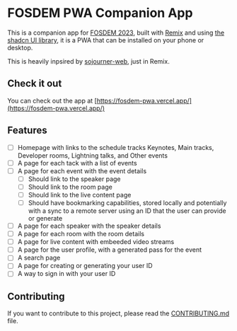 # FOSDEM PWA Companion App

This is a companion app for [FOSDEM 2023](https://fosdem.org/2024/), built with [Remix](https://remix.run) and using [the shadcn UI library](https://ui.shadcn.com/), it is a PWA that can be installed on your phone or desktop.

This is heavily inpsired by [sojourner-web](https://github.com/loomchild/sojourner-web/tree/master), just in Remix.

## Check it out

You can check out the app at [https://fosdem-pwa.vercel.app/](https://fosdem-pwa.vercel.app/)

## Features

- [ ] Homepage with links to the schedule tracks Keynotes, Main tracks, Developer rooms, Lightning talks, and Other events
- [ ] A page for each tack with a list of events
- [ ] A page for each event with the event details
    - [ ] Should link to the speaker page
    - [ ] Should link to the room page
    - [ ] Should link to the live content page
    - [ ] Should have bookmarking capabilities, stored locally and potentially with a sync to a remote server using an ID that the user can provide or generate
- [ ] A page for each speaker with the speaker details
- [ ] A page for each room with the room details
- [ ] A page for live content with embeeded video streams
- [ ] A page for the user profile, with a generated pass for the event
- [ ] A search page
- [ ] A page for creating or generating your user ID
- [ ] A way to sign in with your user ID

## Contributing

If you want to contribute to this project, please read the [CONTRIBUTING.md](CONTRIBUTING.md) file.
